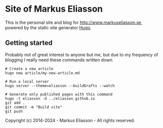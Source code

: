 # Site of Markus Eliasson

This is the personal site and blog for http://www.markuseliasson.se, powered by
the static site generator [Hugo](http://hugo.spf13.com).

## Getting started

Probably not of great interest to anyone but me, but due to my frequency of
blogging I really need these commands written down.

    # Create a new article
    hugo new article/my-new-article.md

    # Run a local server
    hugo server --theme=eliasson --buildDrafts --watch

    # Generate only published pages with this command
    hugo -t eliasson -d ../eliasson.github.io 
    git add .
    git commit -m "Build site"
    git push

Copyright (c) 2014-2024 - Markus Eliasson - All rights reserved.
